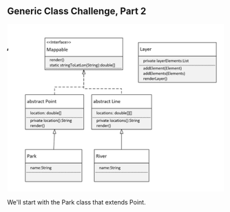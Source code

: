 ## Generic Class Challenge, Part 2
![image_1.png](image_1.png)

We'll start with the Park class that extends Point.